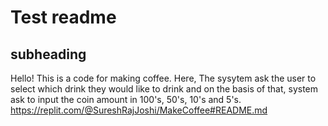 # Test readme
## subheading
Hello! This is a code for making coffee. Here, The sysytem ask the user to select which drink they would like to drink and on the basis of that, system ask to input the coin amount in 100's, 50's, 10's and 5's. 
https://replit.com/@SureshRajJoshi/MakeCoffee#README.md
